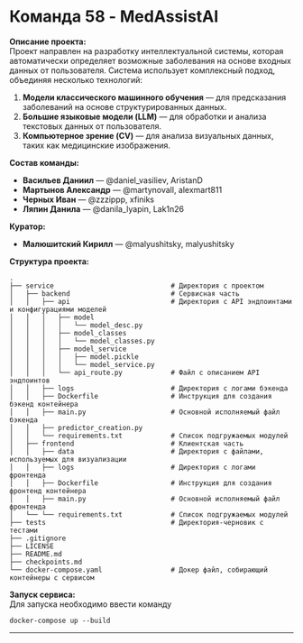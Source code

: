 # Команда 58 - MedAssistAI

**Описание проекта:**  
Проект направлен на разработку интеллектуальной системы, которая автоматически определяет возможные заболевания на основе входных данных от пользователя. Система использует комплексный подход, объединяя несколько технологий:

1. **Модели классического машинного обучения** — для предсказания заболеваний на основе структурированных данных.
2. **Большие языковые модели (LLM)** — для обработки и анализа текстовых данных от пользователя.
3. **Компьютерное зрение (CV)** — для анализа визуальных данных, таких как медицинские изображения.

**Состав команды:**
- **Васильев Даниил** — @daniel_vasiliev, AristanD
- **Мартынов Александр** — @martynovall, alexmart811
- **Черных Иван** — @zzzippp, xfiniks
- **Ляпин Данила** — @danila_lyapin, Lak1n26

**Куратор:**  
- **Малюшитский Кирилл** — @malyushitsky, malyushitsky

**Структура проекта:**

```
.
├── service                             # Директория с проектом
│   ├── backend                         # Сервисная часть
│   │   ├── api                         # Директория с API эндпоинтами и конфигурациями моделей
│   │   │   ├── model
│   │   │   │   └── model_desc.py
│   │   │   ├── model_classes
│   │   │   │   └── model_classes.py
│   │   │   ├── model_service
│   │   │   │   ├── model.pickle
│   │   │   │   └── model_service.py
│   │   │   └── api_route.py            # Файл с описанием API эндпоинтов
│   │   ├── logs                        # Директория с логами бэкенда
│   │   ├── Dockerfile                  # Инструкция для создания бэкенд контейнера
│   │   ├── main.py                     # Основной исполняемый файл бэкенда
│   │   ├── predictor_creation.py
│   │   └── requirements.txt            # Список подгружаемых модулей
│   ├── frontend                        # Клиентская часть
│   │   ├── data                        # Директория с файлами, используемых для визуализации
│   │   ├── logs                        # Директория с логами фронтенда
│   │   ├── Dockerfile                  # Инструкция для создания фронтенд контейнера
│   │   ├── main.py                     # Основной исполняемый файл фронтенда
│   └── └── requirements.txt            # Список подгружаемых модулей
├── tests                               # Директория-черновик с тестами
├── .gitignore
├── LICENSE
├── README.md
├── checkpoints.md
└── docker-compose.yaml                 # Докер файл, собирающий контейнеры с сервисом
```

**Запуск сервиса:** <br>
Для запуска необходимо ввести команду
```
docker-compose up --build
```
---
